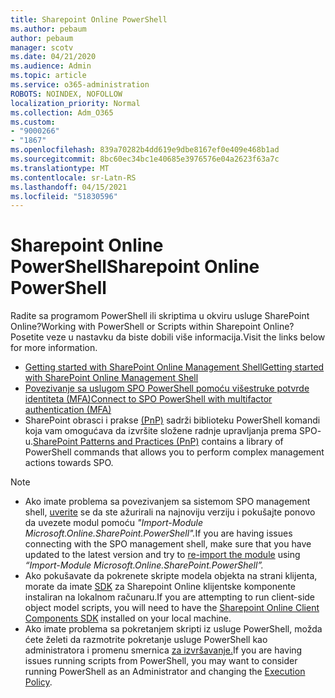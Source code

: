 ```yaml
---
title: Sharepoint Online PowerShell
ms.author: pebaum
author: pebaum
manager: scotv
ms.date: 04/21/2020
ms.audience: Admin
ms.topic: article
ms.service: o365-administration
ROBOTS: NOINDEX, NOFOLLOW
localization_priority: Normal
ms.collection: Adm_O365
ms.custom:
- "9000266"
- "1867"
ms.openlocfilehash: 839a70282b4dd619e9dbe8167ef0e409e468b1ad
ms.sourcegitcommit: 8bc60ec34bc1e40685e3976576e04a2623f63a7c
ms.translationtype: MT
ms.contentlocale: sr-Latn-RS
ms.lasthandoff: 04/15/2021
ms.locfileid: "51830596"
---
```

# <a name="sharepoint-online-powershell"></a><span data-ttu-id="ed963-102">Sharepoint Online PowerShell</span><span class="sxs-lookup"><span data-stu-id="ed963-102">Sharepoint Online PowerShell</span></span>

<span data-ttu-id="ed963-103">Radite sa programom PowerShell ili skriptima u okviru usluge SharePoint Online?</span><span class="sxs-lookup"><span data-stu-id="ed963-103">Working with PowerShell or Scripts within Sharepoint Online?</span></span> <span data-ttu-id="ed963-104">Posetite veze u nastavku da biste dobili više informacija.</span><span class="sxs-lookup"><span data-stu-id="ed963-104">Visit the links below for more information.</span></span>
- [<span data-ttu-id="ed963-105">Getting started with SharePoint Online Management Shell</span><span class="sxs-lookup"><span data-stu-id="ed963-105">Getting started with SharePoint Online Management Shell</span></span>](https://docs.microsoft.com/powershell/sharepoint/sharepoint-online/connect-sharepoint-online?view=sharepoint-ps)
- [<span data-ttu-id="ed963-106">Povezivanje sa uslugom SPO PowerShell pomoću višestruke potvrde identiteta (MFA)</span><span class="sxs-lookup"><span data-stu-id="ed963-106">Connect to SPO PowerShell with multifactor authentication (MFA)</span></span>](https://docs.microsoft.com/powershell/sharepoint/sharepoint-online/connect-sharepoint-online?view=sharepoint-ps#to-connect-with-multifactor-authentication-mfa)
- <span data-ttu-id="ed963-107">SharePoint obrasci i prakse [(PnP)](https://docs.microsoft.com/powershell/sharepoint/sharepoint-pnp/sharepoint-pnp-cmdlets?view=sharepoint-ps) sadrži biblioteku PowerShell komandi koja vam omogućava da izvršite složene radnje upravljanja prema SPO- u.</span><span class="sxs-lookup"><span data-stu-id="ed963-107">[SharePoint Patterns and Practices (PnP)](https://docs.microsoft.com/powershell/sharepoint/sharepoint-pnp/sharepoint-pnp-cmdlets?view=sharepoint-ps) contains a library of PowerShell commands that allows you to perform complex management actions towards SPO.</span></span>

> [!NOTE]
> - <span data-ttu-id="ed963-108">Ako imate problema sa povezivanjem sa sistemom SPO management shell, [uverite](https://docs.microsoft.com/powershell/scripting/developer/module/importing-a-powershell-module?view=powershell-7.1) se da ste ažurirali na najnoviju verziju i pokušajte ponovo da uvezete modul pomoću *"Import-Module Microsoft.Online.SharePoint.PowerShell".*</span><span class="sxs-lookup"><span data-stu-id="ed963-108">If you are having issues connecting with the SPO management shell, make sure that you have updated to the latest version and try to [re-import the module](https://docs.microsoft.com/powershell/scripting/developer/module/importing-a-powershell-module?view=powershell-7.1) using *“Import-Module Microsoft.Online.SharePoint.PowerShell”.*</span></span>
> - <span data-ttu-id="ed963-109">Ako pokušavate da pokrenete skripte modela objekta na strani klijenta, morate da imate [SDK](https://www.microsoft.com/download/details.aspx?id=42038) za Sharepoint Online klijentske komponente instaliran na lokalnom računaru.</span><span class="sxs-lookup"><span data-stu-id="ed963-109">If you are attempting to run client-side object model scripts, you will need to have the [Sharepoint Online Client Components SDK](https://www.microsoft.com/download/details.aspx?id=42038) installed on your local machine.</span></span>
> - <span data-ttu-id="ed963-110">Ako imate problema sa pokretanjem skripti iz usluge PowerShell, možda ćete želeti da razmotrite pokretanje usluge PowerShell kao administratora i promenu smernica [za izvršavanje.](https://docs.microsoft.com/powershell/module/microsoft.powershell.core/about/about_execution_policies?view=powershell-6)</span><span class="sxs-lookup"><span data-stu-id="ed963-110">If you are having issues running scripts from PowerShell, you may want to consider running PowerShell as an Administrator and changing the [Execution Policy](https://docs.microsoft.com/powershell/module/microsoft.powershell.core/about/about_execution_policies?view=powershell-6).</span></span>